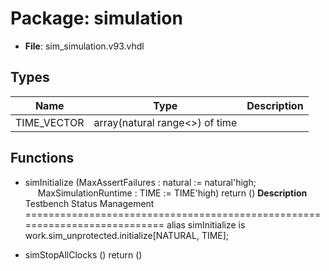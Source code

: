 # Package: simulation

- **File**: sim_simulation.v93.vhdl
## Types

| Name        | Type                            | Description |
| ----------- | ------------------------------- | ----------- |
| TIME_VECTOR | array(natural range<>) of time  |             |
## Functions
- simInitialize <font id="function_arguments">(MaxAssertFailures : natural := natural'high;<br><span style="padding-left:20px"> MaxSimulationRuntime : TIME := TIME'high) </font> <font id="function_return">return ()</font>
**Description**
 Testbench Status Management
 ===========================================================================
 alias simInitialize					is work.sim_unprotected.initialize[NATURAL, TIME];

- simStopAllClocks <font id="function_arguments">()</font> <font id="function_return">return ()</font>
